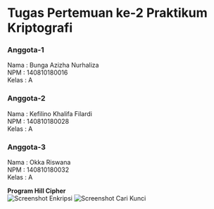 # Tugas Pertemuan ke-2 Praktikum Kriptografi
### Anggota-1
Nama    : Bunga Azizha Nurhaliza  
NPM     : 140810180016  
Kelas   : A  
  
### Anggota-2
Nama    : Kefilino Khalifa Filardi  
NPM     : 140810180028  
Kelas   : A  
  
### Anggota-3
Nama    : Okka Riswana  
NPM     : 140810180032  
Kelas   : A  
  

**Program Hill Cipher**  
![Screenshot Enkripsi](https://cdn.discordapp.com/attachments/733341377924169739/759777256490008617/unknown.png)
![Screenshot Cari Kunci](https://cdn.discordapp.com/attachments/733341377924169739/759777362669207572/unknown.png)